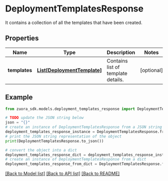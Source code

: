 # DeploymentTemplatesResponse

It contains a collection of all the templates that have been created.

## Properties

Name | Type | Description | Notes
------------ | ------------- | ------------- | -------------
**templates** | [**List[DeploymentTemplate]**](DeploymentTemplate.md) | Contains list of template details. | [optional] 

## Example

```python
from zuora_sdk.models.deployment_templates_response import DeploymentTemplatesResponse

# TODO update the JSON string below
json = "{}"
# create an instance of DeploymentTemplatesResponse from a JSON string
deployment_templates_response_instance = DeploymentTemplatesResponse.from_json(json)
# print the JSON string representation of the object
print(DeploymentTemplatesResponse.to_json())

# convert the object into a dict
deployment_templates_response_dict = deployment_templates_response_instance.to_dict()
# create an instance of DeploymentTemplatesResponse from a dict
deployment_templates_response_from_dict = DeploymentTemplatesResponse.from_dict(deployment_templates_response_dict)
```
[[Back to Model list]](../README.md#documentation-for-models) [[Back to API list]](../README.md#documentation-for-api-endpoints) [[Back to README]](../README.md)


